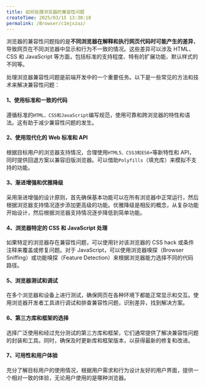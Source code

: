 ```yaml
---
title: 如何处理浏览器的兼容性问题
createTime: 2025/03/15 13:30:18
permalink: /Browser/c1mjxzaz/
---
```


浏览器的兼容性问题指的是**不同浏览器在解释和执行网页代码时可能产生的差异**，导致网页在不同浏览器中显示和行为不一致的情况。这些差异可以涉及 HTML、CSS 和 JavaScript 等方面，包括标准的支持程度、特有的扩展功能、默认样式的不同等。

处理浏览器兼容性问题是前端开发中的一个重要任务。以下是一些常见的方法和技术来解决兼容性问题：

#### 1、使用标准和一致的代码

遵循标准的`HTML、CSS和JavaScript`编写规范，使用可靠和跨浏览器的特性和语法。这有助于减少兼容性问题的发生。

#### 2、使用现代化的 Web 标准和 API

根据目标用户的浏览器支持情况，合理使用`HTML5、CSS3和ES6+`等新特性和 API，同时提供回退方案以兼容旧版浏览器。可以借助`Polyfills`（填充库）来模拟不支持的功能。

#### 3、渐进增强和优雅降级

采用渐进增强的设计原则，首先确保基本功能可以在所有浏览器中正常运行，然后根据浏览器支持情况逐步添加更高级的功能。优雅降级是相反的概念，从复杂功能开始设计，然后根据浏览器支持情况逐步降低到简单功能。

#### 4、浏览器特定的 CSS 和 JavaScript 处理

如果特定的浏览器存在兼容性问题，可以使用针对该浏览器的 CSS hack 或条件注释来覆盖或修复问题。对于 JavaScript，可以使用浏览器嗅探（Browser Sniffing）或功能嗅探（Feature Detection）来根据浏览器能力选择不同的代码路径。

#### 5、浏览器测试和调试

在多个浏览器和设备上进行测试，确保网页在各种环境下都能正常显示和交互。使用浏览器开发者工具进行调试和排查兼容性问题，识别差异，找到解决方案。

#### 6、第三方库和框架的选择

选择广泛使用和经过充分测试的第三方库和框架，它们通常提供了解决兼容性问题的封装和工具。同时，确保及时更新库和框架版本，以获得最新的修复和改进。

#### 7、可用性和用户体验

充分了解目标用户的使用情况，根据用户需求和行为设计友好的用户界面，提供一个相对一致的体验，无论用户使用的是哪种浏览器。
